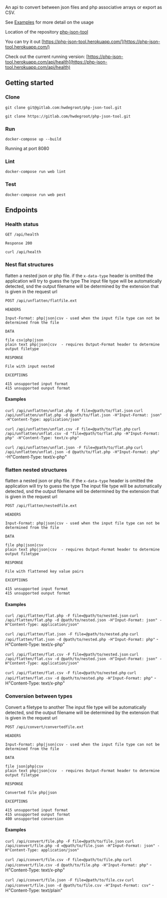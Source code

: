 An api to convert between json files and php associative arrays or export as CSV.

See [Examples](#endpoints) for more detail on the usage

Location of the repository [php-json-tool](https://gitlab.com/hwdegroot/php-json-tool)

You can try it out [https://php-json-tool.herokuapp.com/](https://php-json-tool.herokuapp.com/)

Check out the current running version: [https://php-json-tool.herokuapp.com/api/health](https://php-json-tool.herokuapp.com/api/health)

## Getting started

### Clone

```
git clone git@gitlab.com:hwdegroot/php-json-tool.git

git clone https://gitlab.com/hwdegroot/php-json-tool.git
```

### Run

```
docker-compose up --build
```

Running at port 8080

### Lint

```
docker-compose run web lint
```

### Test

```
docker-compose run web pest
```

## Endpoints

### Health status

```
GET /api/health

Response 200
```
`curl /api/health`


### Nest flat structures

flatten a nested json or php file. if the `x-data-type` header is omitted the application will try to guess the type
The input file type will be automatically detected, snd the output filename will be determined by the extension that
is given in the request url



```
POST /api/unflatten/flatfile.ext

HEADERS

Input-Format: php|json|csv - used when the input file type can not be determined from the file

DATA

file csv|php|json
plain text php|json|csv  - requires Output-Format header to determine output filetype

RESPONSE

File with input nested

EXCEPTIONS

415 unsupported input format
415 unsupported ounput format
```

#### Examples

`curl /api/unflatten/unflat.php -F file=@path/to/flat.json`
`curl /api/unflatten/unflat.php -d @path/to/flat.json -H"Input-Format: json" -H"Content-Type: application/json"`

`curl /api/unflatten/unflat.csv -F file=@path/to/flat.php`
`curl /api/unflatten/unflat.csv -d "file=@path/to/flat.php -H"Input-Format: php" -H"Content-Type: text/x-php"`

`curl /api/unflatten/unflat.json -F file=@path/to/flat.php`
`curl /api/unflatten/unflat.json -d @path/to/flat.php -H"Input-Format: php"` -H"Content-Type: text/x-php"


### flatten nested structures

flatten a nested json or php file. if the `x-data-type` header is omitted the application will try to guess the type
The input file type will be automatically detected, snd the output filename will be determined by the extension that
is given in the request url

```
POST /api/flatten/nestedfile.ext

HEADERS

Input-Format: php|json|csv - used when the input file type can not be determined from the file

DATA

file php|json|csv
plain text php|json|csv  - requires Output-Format header to determine output filetype

RESPONSE

File with flattened key value pairs

EXCEPTIONS

415 unsupported input format
415 unsupported ounput format
```

#### Examples

`curl /api/flatten/flat.php -F file=@path/to/nested.json`
`curl /api/flatten/flat.php -d @path/to/nested.json -H"Input-Format: json" -H"Content-Type: application/json"`

`curl /api/flatten/flat.json -F file=@path/to/nested.php`
`curl /api/flatten/flat.json -d @path/to/nested.php -H"Input-Format: php"` -H"Content-Type: text/x-php"

`curl /api/flatten/flat.csv -F file=@path/to/nested.json`
`curl /api/flatten/flat.csv -d @path/to/nested.json -H"Input-Format: json" -H"Content-Type: application/json"`

`curl /api/flatten/flat.csv -F file=@path/to/nested.php`
`curl /api/flatten/flat.csv -d @path/to/nested.php -H"Input-Format: php"` -H"Content-Type: text/x-php"


### Conversion between types

Convert a filetype to another
The input file type will be automatically detected, snd the output filename will be determined by the extension that
is given in the request url

```
POST /api/convert/convertedfile.ext

HEADERS

Input-Format: php|json|csv - used when the input file type can not be determined from the file

DATA

file json|php|csv
plain text php|json|csv  - requires Output-Format header to determine output filetype

RESPONSE

Converted file php|json

EXCEPTIONS

415 unsupported input format
415 unsupported ounput format
400 unsupported conversion
```


#### Examples

`curl /api/convert/file.php -F file=@path/to/file.json`
`curl /api/convert/file.php -d =@path/to/file.json -H"Input-Format: json" -H"Content-Type: application/json"`

`curl /api/convert/file.csv -F file=@path/to/file.php`
`curl /api/convert/file.csv -d @path/to/file.php -H"Input-Format: php"` -H"Content-Type: text/x-php"

`curl /api/convert/file.json -F file=@path/to/file.csv`
`curl /api/convert/file.json -d @path/to/file.csv -H"Input-Format: csv"` -H"Content-Type: text/plain"

